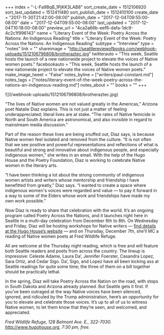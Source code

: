 +++
index = "-L-Fa9BqB_1PjKK3LAB8"
sort_create_date = 1512106920
sort_last_updated = 1512411480
sort_publish_date = 1512410100
create_date = "2017-11-30T21:42:00-08:00"
publish_date = "2017-12-04T09:55:00-08:00"
date = "2017-12-04T09:55:00-08:00"
last_updated = "2017-12-04T10:18:00-08:00"
preview_url = "4ca2a66b-eef6-dafa-1dc9-4c2c1f996143"
name = "Literary Event of the Week: Poetry Across the Nations: An Indigenous Reading"
title = "Literary Event of the Week: Poetry Across the Nations: An Indigenous Reading"
subtype = "Interview"
type = "notes"
link = ""
shareimage = "http://seattlereviewofbooks.com/webhook-uploads/1512106796808/brotheraztec.jpg"
twitterauto = "This week, Seattle hosts the launch of a new nationwide project to elevate the voices of Native women poets."
facebookauto = "This week, Seattle hosts the launch of a new nationwide project to elevate the voices of Native women poets."
make_image_tweet = "False"
notes_byline = ["writers/paul-constant.md"]
notes_tags = ["notes/literary-event-of-the-week-poetry-across-the-nations-an-indigenous-reading.md"]
notes_about = ""
books = ""
+++
<p class="image-left">![](/webhook-uploads/1512106796808/brotheraztec.jpg)</p>

“The lives of Native women are not valued greatly in the Americas,” Arizona poet Natalie Diaz explains. This is not just a matter of feeling underappreciated; literal lives are at stake. “The rates of Native femicide in North and South America are astronomical, and also invisible in regard to mainstream media discussion.”

Part of the reason these lives are being snuffed out, Diaz says, is because Native women feel isolated and removed from the culture. “It is not often that we see positive and powerful representations and reflections of what is beautiful and strong and innovative about indigenous people, and especially indigenous women,” she writes in an email. With the help of the Hugo House and the Poetry Foundation, Diaz is working to celebrate Native women in the literary arts.

“I have been thinking a lot about the strong community of indigenous women artists and writers whose mentorship and friendship I have benefitted from greatly,” Diaz says. “I wanted to create a space where indigenous women's voices were regarded and value — to pay it forward in a way to some of the Elders whose work and friendships have made my own work possible.” 

Now Diaz is ready to share that celebration with the world. It’s an ongoing program called Poetry Across the Nations, and it launches right here in Seattle in a multi-day celebration from December 6th to 8th. On Wednesday and Friday, Diaz will be hosting workshops for Native writers — [find details at the Hugo House’s website](https://hugohouse.org/poetry-across-the-nations-supports-native-poets/) — and on Thursday, December 7th, she’ll MC a reading of Native women poets at Fred Wildlife Refuge.

All are welcome at the Thursday night reading, which is free and will feature both Seattle readers and poets from across the country. The lineup is impressive: Celeste Adame, Laura Da’, Jennifer Foerster, Casandra Lopez, Sara Ortiz, and Cedar Sigo. Da’, Sigo, and Lopez have all been kicking ass at Seattle readings for quite some time; the three of them on a bill together should be practically lethal.

In the spring, Diaz will take Poetry Across the Nation on the road, with stops in South Dakota and Arizona already planned. But Seattle gets it first. If you’ve been outraged at the way Native voices have been silenced, ignored, and ridiculed by the Trump administration, here’s an opportunity for you to elevate and celebrate those voices. It’s up to all of us to witness Native women, to let them know that they’re seen, and welcomed, and appreciated.

*Fred Wildlife Refuge, 128 Belmont Ave. E., 322-7030. http://www.hugohouse.org, 7:30 pm, free.*
